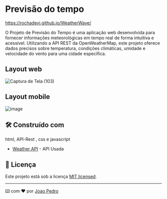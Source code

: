 # Previsão do tempo

https://rochadevj.github.io/WeatherWave/

O Projeto de Previsão do Tempo é uma aplicação web desenvolvida para fornecer informações meteorológicas em tempo real de forma intuitiva e acessível. Utilizando a API REST da OpenWeatherMap, este projeto oferece dados precisos sobre temperatura, condições climáticas, umidade e velocidade do vento para uma cidade específica.

## Layout web
![Captura de Tela (103)](https://github.com/Rochadevj/Previsao-Tempo/assets/81716008/12bdc8b3-32b3-4722-97f7-3eed678a76ab)

## Layout mobile
![image](https://github.com/jpbianchese/previsao-do-tempo/assets/81716008/39145762-3da2-4508-af18-de1ed042d3f5)


## 🛠️ Construído com

html, API-Rest , css e javascript

* [Weather API](https://openweathermap.org/api) - API Usada

## 📄 Licença

Este projeto está sob a licença [MIT licensed](./LICENSE).


---
⌨️ com ❤️ por [Joao Pedro](https://www.linkedin.com/in/joao-pedro-bianchese-8b2402264/) 
